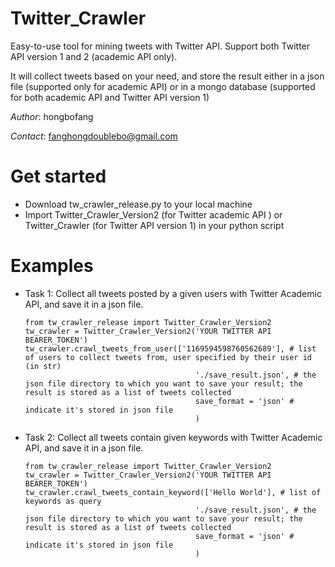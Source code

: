 # Twitter_Crawler
Easy-to-use tool for mining tweets with Twitter API. Support both Twitter API version 1 and 2 (academic API only).

It will collect tweets based on your need, and store the result either in a json file (supported only for academic API) or in a mongo database (supported for both academic API and Twitter API version 1)

*Author*: hongbofang

*Contact*: fanghongdoublebo@gmail.com

# Get started
 - Download tw_crawler_release.py to your local machine
 - Import Twitter_Crawler_Version2 (for Twitter academic API ) or Twitter_Crawler (for Twitter API version 1) in your python script


# Examples

 - Task 1: Collect all tweets posted by a given users with Twitter Academic API, and save it in a json file.
    ```
    from tw_crawler_release import Twitter_Crawler_Version2
    tw_crawler = Twitter_Crawler_Version2('YOUR TWITTER API BEARER_TOKEN')
    tw_crawler.crawl_tweets_from_user(['1169594598760562689'], # list of users to collect tweets from, user specified by their user id (in str) 
                                          './save_result.json', # the json file directory to which you want to save your result; the result is stored as a list of tweets collected 
                                          save_format = 'json' # indicate it's stored in json file
                                          )
    ```
  - Task 2: Collect all tweets contain given keywords with Twitter Academic API, and save it in a json file.
    ```
    from tw_crawler_release import Twitter_Crawler_Version2
    tw_crawler = Twitter_Crawler_Version2('YOUR TWITTER API BEARER_TOKEN')
    tw_crawler.crawl_tweets_contain_keyword(['Hello World'], # list of keywords as query 
                                          './save_result.json', # the json file directory to which you want to save your result; the result is stored as a list of tweets collected 
                                          save_format = 'json' # indicate it's stored in json file
                                          )
    ```
